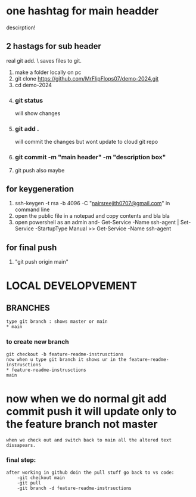 # one hashtag for main headder

descirption!

## 2 hastags for sub header

real
git add. \\ saves files to git.

1) make a folder locally on pc
2) git clone https://github.com/MrFlipFlops07/demo-2024.git
3) cd demo-2024
4) ### git status
    will show changes
5) ### git add .
    will commit the changes but wont update to cloud git repo
6) ### git commit -m "main header" -m "description box"
7) git push also maybe

## for keygeneration
1) ssh-keygen -t rsa -b 4096 -C "nairsreejith0707@gmail.com"    in command line
2) open the public file in a notepad and copy contents and bla bla
3) open powershell as an admin and-
    Get-Service -Name ssh-agent | Set-Service -StartupType Manual
        >> Get-Service -Name ssh-agent

## for final push
1) "git push origin main"

# LOCAL DEVELOPVEMENT

## BRANCHES 
    type git branch : shows master or main
    * main

### to create new branch
    git checkout -b feature-readme-instrusctions
    now when u type git branch it shows ur in the feature-readme-instrusctions
    * feature-readme-instrusctions
    main

# now when we do normal git add commit push it will update only to the feature branch not master
    when we check out and switch back to main all the altered text dissapears.

### final step:
    after working in github doin the pull stuff go back to vs code:
        -git checkout main
        -git pull
        -git branch -d feature-readme-instrsuctions